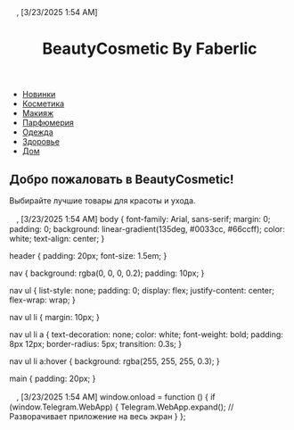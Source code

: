 ㅤ, [3/23/2025 1:54 AM]
<!DOCTYPE html>
<html lang="ru">
<head>
    <meta charset="UTF-8">
    <meta name="viewport" content="width=device-width, initial-scale=1.0">
    <title>BeautyCosmetic By Faberlic</title>
    <link rel="stylesheet" href="styles.css">
</head>
<body>
    <header>
        <h1>BeautyCosmetic By Faberlic</h1>
    </header>
    <nav>
        <ul>
            <li><a href="#">Новинки</a></li>
            <li><a href="#">Косметика</a></li>
            <li><a href="#">Макияж</a></li>
            <li><a href="#">Парфюмерия</a></li>
            <li><a href="#">Одежда</a></li>
            <li><a href="#">Здоровье</a></li>
            <li><a href="#">Дом</a></li>
        </ul>
    </nav>
    <main>
        <h2>Добро пожаловать в BeautyCosmetic!</h2>
        <p>Выбирайте лучшие товары для красоты и ухода.</p>
    </main>
    <script src="script.js"></script>
</body>
</html>

ㅤ, [3/23/2025 1:54 AM]
body {
    font-family: Arial, sans-serif;
    margin: 0;
    padding: 0;
    background: linear-gradient(135deg, #0033cc, #66ccff);
    color: white;
    text-align: center;
}

header {
    padding: 20px;
    font-size: 1.5em;
}

nav {
    background: rgba(0, 0, 0, 0.2);
    padding: 10px;
}

nav ul {
    list-style: none;
    padding: 0;
    display: flex;
    justify-content: center;
    flex-wrap: wrap;
}

nav ul li {
    margin: 10px;
}

nav ul li a {
    text-decoration: none;
    color: white;
    font-weight: bold;
    padding: 8px 12px;
    border-radius: 5px;
    transition: 0.3s;
}

nav ul li a:hover {
    background: rgba(255, 255, 255, 0.3);
}

main {
    padding: 20px;
}

ㅤ, [3/23/2025 1:54 AM]
window.onload = function () {
    if (window.Telegram.WebApp) {
        Telegram.WebApp.expand(); // Разворачивает приложение на весь экран
    }
};
